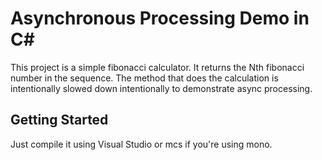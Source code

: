 # Asynchronous Processing Demo in C#

This project is a simple fibonacci calculator. It returns the Nth fibonacci number in the sequence. 
The method that does the calculation is intentionally slowed down intentionally to demonstrate async processing.

## Getting Started

Just compile it using Visual Studio or mcs if you're using mono.
